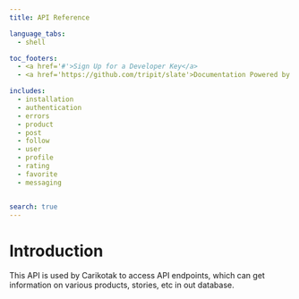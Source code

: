```yaml
---
title: API Reference

language_tabs:
  - shell

toc_footers:
  - <a href='#'>Sign Up for a Developer Key</a>
  - <a href='https://github.com/tripit/slate'>Documentation Powered by Slate</a>

includes:
  - installation
  - authentication
  - errors
  - product
  - post
  - follow
  - user
  - profile
  - rating
  - favorite
  - messaging


search: true
---
```


# Introduction

This API is used by Carikotak to access API endpoints, which can get information on various products, stories, etc in out database.
